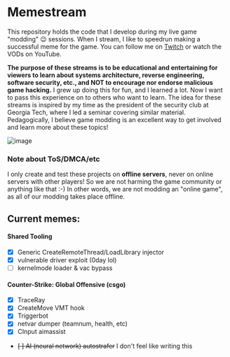 # Memestream

This repository holds the code that I develop during my live game "modding" 😉 sessions.
When I stream, I like to speedrun making a successful meme for the game.
You can follow me on [Twitch](https://twitch.tv/bigdensity) or watch the VODs on YouTube.

**The purpose of these streams is to be educational and entertaining for viewers to learn about systems architecture, reverse engineering, software security, etc., and NOT to encourage nor endorse malicious game hacking.**
I grew up doing this for fun, and I learned a lot. Now I want to pass this experience on to others who want to learn.
The idea for these streams is inspired by my time as the president of the security club at Georgia Tech, where I led a seminar covering similar material.
Pedagogically, I believe game modding is an excellent way to get involved and learn more about these topics!

![image](https://user-images.githubusercontent.com/14918218/120679456-308aa400-c467-11eb-9fa5-58f3d37d413e.png)

### Note about ToS/DMCA/etc

I only create and test these projects on **offline servers**, never on online servers with other players!
So we are not harming the game community or anything like that :-)
In other words, we are not modding an "online game", as all of our modding takes place offline.

## Current memes:

#### Shared Tooling
  - [x] Generic CreateRemoteThread/LoadLibrary injector
  - [x] vulnerable driver exploit (0day lol)
  - [ ] kernelmode loader & vac bypass

#### Counter-Strike: Global Offensive (csgo)
  - [x] TraceRay
  - [x] CreateMove VMT hook
  - [x] Triggerbot
  - [x] netvar dumper (teamnum, health, etc)
  - [x] CInput aimassist
  - ~~[ ] AI (neural network) autostrafer~~ I don't feel like writing this
